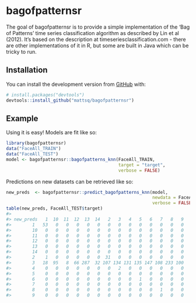 
<!-- README.md is generated from README.Rmd. Please edit that file -->

# bagofpatternsr

<!-- badges: start -->

<!-- badges: end -->

The goal of bagofpatternsr is to provide a simple implementation of the
‘Bag of Patterns’ time series classification algorithm as described by
Lin et al (2012). It’s based on the description at
timeseriesclassification.com - there are other implementations of it in
R, but some are built in Java which can be tricky to run.

## Installation

You can install the development version from
[GitHub](https://github.com/) with:

``` r
# install.packages("devtools")
devtools::install_github("mattsq/bagofpatternsr")
```

## Example

Using it is easy\! Models are fit like so:

``` r
library(bagofpatternsr)
data("FaceAll_TRAIN")
data("FaceAll_TEST")
model <- bagofpatternsr::bagofpatterns_knn(FaceAll_TRAIN, 
                                           target = "target",
                                           verbose = FALSE)
```

Predictions on new datasets can be retrieved like so:

``` r
new_preds  <- bagofpatternsr::predict_bagofpatterns_knn(model, 
                                                        newdata = FaceAll_TEST,
                                                        verbose = FALSE)
table(new_preds, FaceAll_TEST$target)
#>          
#> new_preds   1  10  11  12  13  14   2   3   4   5   6   7   8   9
#>        1   53   0   0   0   0   0   0   0   0   0   0   0   0   0
#>        10   0   0   0   0   0   0   0   0   0   0   0   0   0   0
#>        11   0   0   0   0   0   0   0   0   0   0   0   0   0   0
#>        12   0   0   0   0   0   0   0   0   0   0   0   0   0   0
#>        13   0   0   0   0   0   0   0   0   0   0   0   0   0   0
#>        14   0   0   0   0   0   0   0   0   0   0   0   0   0   0
#>        2    1   0   0   0   0   0  31   0   0   0   0   0   0   0
#>        3   18  95   8  66 287  32 107 134 131 135 147 108 233 100
#>        4    0   0   0   0   0   0   0   2   0   0   0   0   0   0
#>        5    0   0   0   0   0   0   0   0   0   0   0   0   0   0
#>        6    0   0   0   0   0   0   0   0   0   1   0   0   0   0
#>        7    0   0   0   0   0   0   0   0   0   0   0   0   0   0
#>        8    0   0   0   0   0   0   0   0   0   0   0   1   0   0
#>        9    0   0   0   0   0   0   0   0   0   0   0   0   0   0
```
